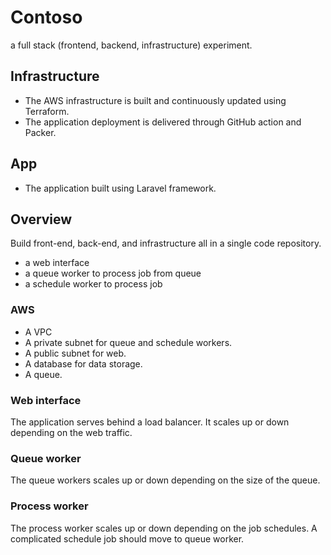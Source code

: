 # Contoso

a full stack (frontend, backend, infrastructure) experiment. 

## Infrastructure

- The AWS infrastructure is built and continuously updated using Terraform.
- The application deployment is delivered through GitHub action and Packer.

## App

- The application built using Laravel framework. 

## Overview

Build front-end, back-end, and infrastructure all in a single code repository.

- a web interface
- a queue worker to process job from queue
- a schedule worker to process job

### AWS

- A VPC
- A private subnet for queue and schedule workers.
- A public subnet for web.
- A database for data storage.
- A queue.

### Web interface

The application serves behind a load balancer. It scales up or down depending on the web traffic. 

### Queue worker

The queue workers scales up or down depending on the size of the queue.

### Process worker

The process worker scales up or down depending on the job schedules. A complicated schedule job should move to queue worker. 